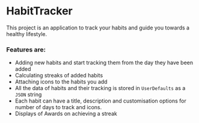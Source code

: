 # HabitTracker

This project is an application to track your habits and guide you towards a healthy lifestyle.

### Features are:
* Adding new habits and start tracking them from the day they have been added
* Calculating streaks of added habits
* Attaching icons to the habits you add
* All the data of habits and their tracking is stored in ``UserDefaults`` as a ``JSON`` string
* Each habit can have a title, description and customisation options for number of days to track and icons.
* Displays of Awards on achieving a streak 



